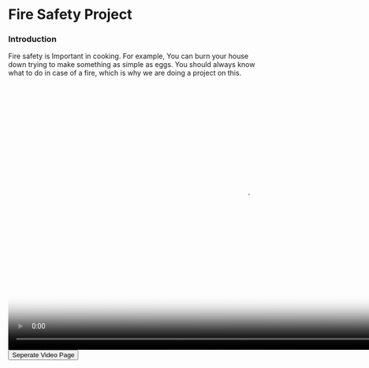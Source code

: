 <html>
  <h1>
    Fire Safety Project
  </h1>
  <h3>
    Introduction
  </h3>  
  <p>
    Fire safety is Important in cooking. For example, You can burn your house down trying to make something as simple as eggs. You should     always know what to do in case of a fire, which is why we are doing a project on this.
  </p>
  <video src="PlaceholderVideo.mp4" poster="Poster.png" width="960" height="540" controls preload></video>
  <!-- It works just go to site -->
  <!-- Neat bro!-->
  <button onclick="window.location.href = 'video';">Seperate Video Page</button>
</html>
